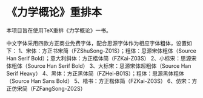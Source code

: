 # 《力学概论》重排本

本项目旨在使用TeX重排《力学概论》一书。

中文字体采用四款方正商业免费字体，配合思源字体作为相应字体粗体，设置如下：
1、宋体：方正书宋简（FZShuSong-Z01S）；粗体：思源宋体粗体（Source Han Serif Bold）；意大利斜体：方正楷体简（FZKai-Z03S）
2、小标宋：思源宋体粗体（Source Han Serif Bold）
3、大标宋：思源宋体超粗体（Source Han Serif Heavy）
4、黑体：方正黑体简（FZHei-B01S）；粗体：思源黑体粗体（Source Han Sans Bold）
5、楷书：方正楷体简（FZKai-Z03S）
6、仿宋：方正仿宋简（FZFangSong-Z02S）
